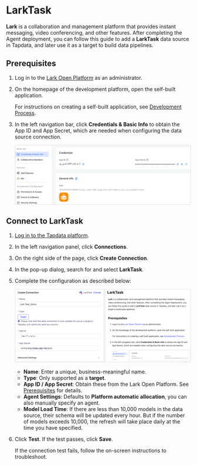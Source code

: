 # LarkTask


**Lark** is a collaboration and management platform that provides instant messaging, video conferencing, and other features. After completing the Agent deployment, you can follow this guide to add a **LarkTask** data source in Tapdata, and later use it as a target to build data pipelines.

## Prerequisites

1. Log in to the [Lark Open Platform](https://open.feishu.cn/app) as an administrator.

2. On the homepage of the development platform, open the self-built application.

   For instructions on creating a self-built application, see [Development Process](https://open.feishu.cn/document/develop-process/self-built-application-development-process).

3. In the left navigation bar, click **Credentials & Basic Info** to obtain the App ID and App Secret, which are needed when configuring the data source connection.

   ![Obtain App AK](../../images/obtain_feishu_app_ak.png)

## Connect to LarkTask

1. [Log in to the Tapdata platform](../../user-guide/log-in.md).

2. In the left navigation panel, click **Connections**.

3. On the right side of the page, click **Create Connection**.

4. In the pop-up dialog, search for and select **LarkTask**.

5. Complete the configuration as described below:

   ![Lark Task Connection Settings](../../images/lark-task_connection_setting.png)

   - **Name**: Enter a unique, business-meaningful name.
   - **Type**: Only supported as a **target**.
   - **App ID / App Secret**: Obtain these from the Lark Open Platform. See [Prerequisites](#prerequisites) for details.
   - **Agent Settings**: Defaults to **Platform automatic allocation**, you can also manually specify an agent.
   - **Model Load Time**: If there are less than 10,000 models in the data source, their schema will be updated every hour. But if the number of models exceeds 10,000, the refresh will take place daily at the time you have specified.

6. Click **Test**. If the test passes, click **Save**.

   If the connection test fails, follow the on-screen instructions to troubleshoot.
